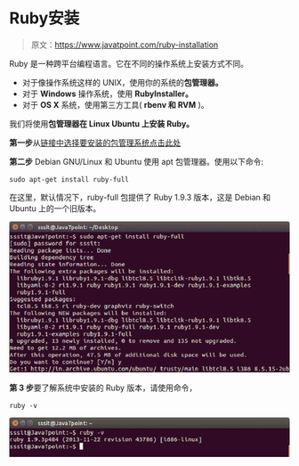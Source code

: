 # Ruby安装

> 原文：<https://www.javatpoint.com/ruby-installation>

Ruby 是一种跨平台编程语言。它在不同的操作系统上安装方式不同。

*   对于像操作系统这样的 UNIX，使用你的系统的**包管理器。**
*   对于 **Windows** 操作系统，使用 **RubyInstaller。**
*   对于 **OS X** 系统，使用第三方工具( **rbenv 和 RVM** )。

我们将使用**包管理器在 **Linux Ubuntu** 上安装 Ruby。**

**第一步**从[链接中选择要安装的包管理系统点击此处](https://www.ruby-lang.org/en/documentation/installation/#apt)

**第二步** Debian GNU/Linux 和 Ubuntu 使用 apt 包管理器。使用以下命令:

```
sudo apt-get install ruby-full

```

在这里，默认情况下，ruby-full 包提供了 Ruby 1.9.3 版本，这是 Debian 和 Ubuntu 上的一个旧版本。

![Ruby installation 1](img/6731cf17b380bcdb04c308740d95a2d8.png)

**第 3 步**要了解系统中安装的 Ruby 版本，请使用命令，

```
ruby -v

```

![Ruby installation 2](img/750d2d493b38a9c0b40ad88428583194.png)